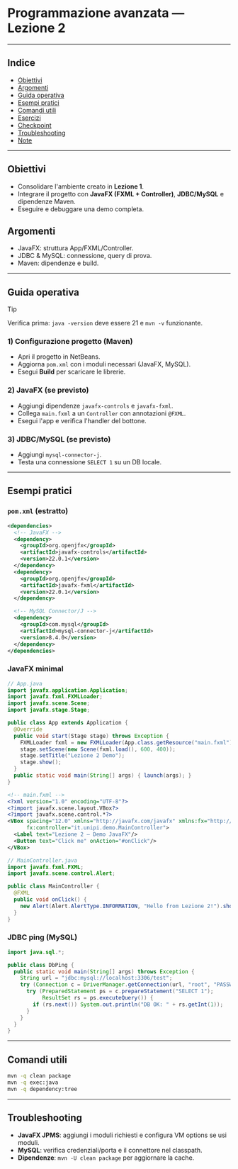 # Programmazione avanzata — Lezione 2

---

## Indice
- [Obiettivi](#obiettivi)
- [Argomenti](#argomenti)
- [Guida operativa](#guida-operativa)
- [Esempi pratici](#esempi-pratici)
- [Comandi utili](#comandi-utili)
- [Esercizi](#esercizi)
- [Checkpoint](#checkpoint)
- [Troubleshooting](#troubleshooting)
- [Note](#note)

---

## Obiettivi
- Consolidare l'ambiente creato in **Lezione 1**.
- Integrare il progetto con **JavaFX (FXML + Controller)**, **JDBC/MySQL** e dipendenze Maven.
- Eseguire e debuggare una demo completa.

## Argomenti
- JavaFX: struttura App/FXML/Controller.
- JDBC & MySQL: connessione, query di prova.
- Maven: dipendenze e build.

---

## Guida operativa
> [!TIP]
> Verifica prima: `java -version` deve essere 21 e `mvn -v` funzionante.

### 1) Configurazione progetto (Maven)
- Apri il progetto in NetBeans.
- Aggiorna `pom.xml` con i moduli necessari (JavaFX, MySQL).
- Esegui **Build** per scaricare le librerie.

### 2) JavaFX (se previsto)
- Aggiungi dipendenze `javafx-controls` e `javafx-fxml`.
- Collega `main.fxml` a un `Controller` con annotazioni `@FXML`.
- Esegui l'app e verifica l'handler del bottone.

### 3) JDBC/MySQL (se previsto)
- Aggiungi `mysql-connector-j`.
- Testa una connessione `SELECT 1` su un DB locale.

---

## Esempi pratici

### `pom.xml` (estratto)
```xml
<dependencies>
  <!-- JavaFX -->
  <dependency>
    <groupId>org.openjfx</groupId>
    <artifactId>javafx-controls</artifactId>
    <version>22.0.1</version>
  </dependency>
  <dependency>
    <groupId>org.openjfx</groupId>
    <artifactId>javafx-fxml</artifactId>
    <version>22.0.1</version>
  </dependency>

  <!-- MySQL Connector/J -->
  <dependency>
    <groupId>com.mysql</groupId>
    <artifactId>mysql-connector-j</artifactId>
    <version>8.4.0</version>
  </dependency>
</dependencies>
```

### JavaFX minimal
```java
// App.java
import javafx.application.Application;
import javafx.fxml.FXMLLoader;
import javafx.scene.Scene;
import javafx.stage.Stage;

public class App extends Application {
  @Override
  public void start(Stage stage) throws Exception {
    FXMLLoader fxml = new FXMLLoader(App.class.getResource("main.fxml"));
    stage.setScene(new Scene(fxml.load(), 600, 400));
    stage.setTitle("Lezione 2 Demo");
    stage.show();
  }
  public static void main(String[] args) { launch(args); }
}
```

```xml
<!-- main.fxml -->
<?xml version="1.0" encoding="UTF-8"?>
<?import javafx.scene.layout.VBox?>
<?import javafx.scene.control.*?>
<VBox spacing="12.0" xmlns="http://javafx.com/javafx" xmlns:fx="http://javafx.com/fxml"
      fx:controller="it.unipi.demo.MainController">
  <Label text="Lezione 2 — Demo JavaFX"/>
  <Button text="Click me" onAction="#onClick"/>
</VBox>
```

```java
// MainController.java
import javafx.fxml.FXML;
import javafx.scene.control.Alert;

public class MainController {
  @FXML
  public void onClick() {
    new Alert(Alert.AlertType.INFORMATION, "Hello from Lezione 2!").showAndWait();
  }
}
```

### JDBC ping (MySQL)
```java
import java.sql.*;

public class DbPing {
  public static void main(String[] args) throws Exception {
    String url = "jdbc:mysql://localhost:3306/test";
    try (Connection c = DriverManager.getConnection(url, "root", "PASSWORD")) {
      try (PreparedStatement ps = c.prepareStatement("SELECT 1");
           ResultSet rs = ps.executeQuery()) {
        if (rs.next()) System.out.println("DB OK: " + rs.getInt(1));
      }
    }
  }
}
```

---

## Comandi utili
```bash
mvn -q clean package
mvn -q exec:java
mvn -q dependency:tree
```

---


## Troubleshooting
- **JavaFX JPMS**: aggiungi i moduli richiesti e configura VM options se usi moduli.
- **MySQL**: verifica credenziali/porta e il connettore nel classpath.
- **Dipendenze**: `mvn -U clean package` per aggiornare la cache.

